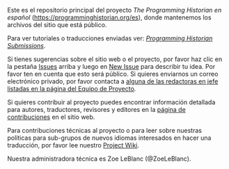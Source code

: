 Este es el repositorio principal del proyecto *The Programming Historian en español* (<https://programminghistorian.org/es>), donde mantenemos los archivos del sitio que está público. 

Para ver tutoriales o traducciones enviadas ver: [_Programming Historian Submissions_](https://github.com/programminghistorian/ph-submissions/es/).

Si tienes sugerencias sobre el sitio web o el proyecto, por favor haz clic en la pestaña [Issues](https://github.com/programminghistorian/jekyll/issues) arriba y luego en [New Issue](https://github.com/programminghistorian/jekyll/issues/new) para describir tu idea. Por favor ten en cuenta que esto será público. Si quieres enviarnos un correo electrónico privado, por favor contacta a [alguna de las redactoras en jefe listadas en la página del Equipo de Proyecto](https://programminghistorian.org/es/equipo-de-proyecto).  

Si quieres contribuir al proyecto puedes encontrar información detallada para autores, traductores, revisores y editores en la [página de contribuciones](https://programminghistorian.org/es/contribuciones) en el sitio web. 

Para contribuciones técnicas al proyecto o para leer sobre nuestras políticas para sub-grupos de nuevos idiomas interesados en hacer una traducción, por favor lee nuestro [Project Wiki](https://github.com/programminghistorian/jekyll/wiki).

Nuestra administradora técnica es Zoe LeBlanc (@ZoeLeBlanc). 
